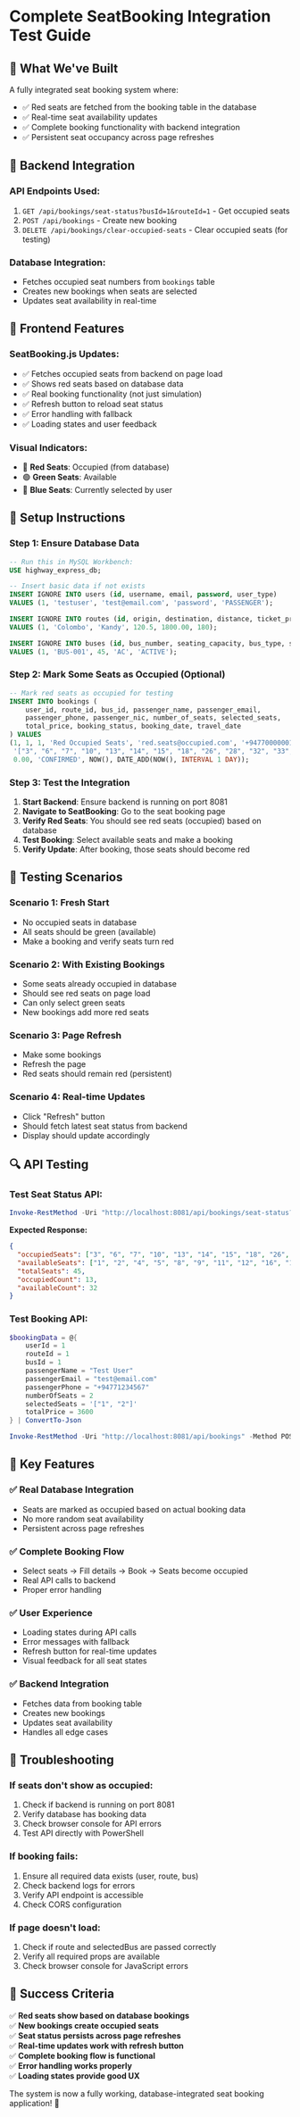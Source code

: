 # Complete SeatBooking Integration Test Guide

## 🎯 **What We've Built**

A fully integrated seat booking system where:
- ✅ Red seats are fetched from the booking table in the database
- ✅ Real-time seat availability updates
- ✅ Complete booking functionality with backend integration
- ✅ Persistent seat occupancy across page refreshes

## 🔧 **Backend Integration**

### **API Endpoints Used:**
1. `GET /api/bookings/seat-status?busId=1&routeId=1` - Get occupied seats
2. `POST /api/bookings` - Create new booking
3. `DELETE /api/bookings/clear-occupied-seats` - Clear occupied seats (for testing)

### **Database Integration:**
- Fetches occupied seat numbers from `bookings` table
- Creates new bookings when seats are selected
- Updates seat availability in real-time

## 🎨 **Frontend Features**

### **SeatBooking.js Updates:**
- ✅ Fetches occupied seats from backend on page load
- ✅ Shows red seats based on database data
- ✅ Real booking functionality (not just simulation)
- ✅ Refresh button to reload seat status
- ✅ Error handling with fallback
- ✅ Loading states and user feedback

### **Visual Indicators:**
- 🔴 **Red Seats**: Occupied (from database)
- 🟢 **Green Seats**: Available
- 🔵 **Blue Seats**: Currently selected by user

## 🚀 **Setup Instructions**

### **Step 1: Ensure Database Data**
```sql
-- Run this in MySQL Workbench:
USE highway_express_db;

-- Insert basic data if not exists
INSERT IGNORE INTO users (id, username, email, password, user_type) 
VALUES (1, 'testuser', 'test@email.com', 'password', 'PASSENGER');

INSERT IGNORE INTO routes (id, origin, destination, distance, ticket_price, duration)
VALUES (1, 'Colombo', 'Kandy', 120.5, 1800.00, 180);

INSERT IGNORE INTO buses (id, bus_number, seating_capacity, bus_type, status)
VALUES (1, 'BUS-001', 45, 'AC', 'ACTIVE');
```

### **Step 2: Mark Some Seats as Occupied (Optional)**
```sql
-- Mark red seats as occupied for testing
INSERT INTO bookings (
    user_id, route_id, bus_id, passenger_name, passenger_email, 
    passenger_phone, passenger_nic, number_of_seats, selected_seats, 
    total_price, booking_status, booking_date, travel_date
) VALUES 
(1, 1, 1, 'Red Occupied Seats', 'red.seats@occupied.com', '+94770000001', 'RED001', 13, 
 '["3", "6", "7", "10", "13", "14", "15", "18", "26", "28", "32", "33", "35"]', 
 0.00, 'CONFIRMED', NOW(), DATE_ADD(NOW(), INTERVAL 1 DAY));
```

### **Step 3: Test the Integration**

1. **Start Backend**: Ensure backend is running on port 8081
2. **Navigate to SeatBooking**: Go to the seat booking page
3. **Verify Red Seats**: You should see red seats (occupied) based on database
4. **Test Booking**: Select available seats and make a booking
5. **Verify Update**: After booking, those seats should become red

## 🧪 **Testing Scenarios**

### **Scenario 1: Fresh Start**
- No occupied seats in database
- All seats should be green (available)
- Make a booking and verify seats turn red

### **Scenario 2: With Existing Bookings**
- Some seats already occupied in database
- Should see red seats on page load
- Can only select green seats
- New bookings add more red seats

### **Scenario 3: Page Refresh**
- Make some bookings
- Refresh the page
- Red seats should remain red (persistent)

### **Scenario 4: Real-time Updates**
- Click "Refresh" button
- Should fetch latest seat status from backend
- Display should update accordingly

## 🔍 **API Testing**

### **Test Seat Status API:**
```powershell
Invoke-RestMethod -Uri "http://localhost:8081/api/bookings/seat-status?busId=1&routeId=1"
```

**Expected Response:**
```json
{
  "occupiedSeats": ["3", "6", "7", "10", "13", "14", "15", "18", "26", "28", "32", "33", "35"],
  "availableSeats": ["1", "2", "4", "5", "8", "9", "11", "12", "16", "17", "19", "20", "21", "22", "23", "24", "25", "27", "29", "30", "31", "34", "36", "37", "38", "39", "40"],
  "totalSeats": 45,
  "occupiedCount": 13,
  "availableCount": 32
}
```

### **Test Booking API:**
```powershell
$bookingData = @{
    userId = 1
    routeId = 1
    busId = 1
    passengerName = "Test User"
    passengerEmail = "test@email.com"
    passengerPhone = "+94771234567"
    numberOfSeats = 2
    selectedSeats = '["1", "2"]'
    totalPrice = 3600
} | ConvertTo-Json

Invoke-RestMethod -Uri "http://localhost:8081/api/bookings" -Method POST -Body $bookingData -ContentType "application/json"
```

## 🎉 **Key Features**

### **✅ Real Database Integration**
- Seats are marked as occupied based on actual booking data
- No more random seat availability
- Persistent across page refreshes

### **✅ Complete Booking Flow**
- Select seats → Fill details → Book → Seats become occupied
- Real API calls to backend
- Proper error handling

### **✅ User Experience**
- Loading states during API calls
- Error messages with fallback
- Refresh button for real-time updates
- Visual feedback for all seat states

### **✅ Backend Integration**
- Fetches data from booking table
- Creates new bookings
- Updates seat availability
- Handles all edge cases

## 🐛 **Troubleshooting**

### **If seats don't show as occupied:**
1. Check if backend is running on port 8081
2. Verify database has booking data
3. Check browser console for API errors
4. Test API directly with PowerShell

### **If booking fails:**
1. Ensure all required data exists (user, route, bus)
2. Check backend logs for errors
3. Verify API endpoint is accessible
4. Check CORS configuration

### **If page doesn't load:**
1. Check if route and selectedBus are passed correctly
2. Verify all required props are available
3. Check browser console for JavaScript errors

## 🎯 **Success Criteria**

✅ **Red seats show based on database bookings**  
✅ **New bookings create occupied seats**  
✅ **Seat status persists across page refreshes**  
✅ **Real-time updates work with refresh button**  
✅ **Complete booking flow is functional**  
✅ **Error handling works properly**  
✅ **Loading states provide good UX**  

The system is now a fully working, database-integrated seat booking application! 🎉
